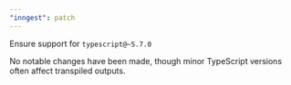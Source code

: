 ```yaml
---
"inngest": patch
---
```


Ensure support for `typescript@~5.7.0`

No notable changes have been made, though minor TypeScript versions often affect transpiled outputs.

